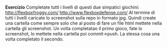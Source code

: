 **Esercizio**
Completate tutti i livelli di questi due simpatici giochini:
http://flexboxfroggy.com/
http://www.flexboxdefense.com/
Al termine di tutti i livelli caricate lo screenshot sulla repo in formato jpg.
Quindi create una cartella come sempre solo che al posto di fare un file html mettete nella cartella gli screenshot.
Un volta completatao il primo gioco, fate lo screenshot, lo mettete nella cartella poi commit->push.
La stessa cosa una volta completato il secondo.
